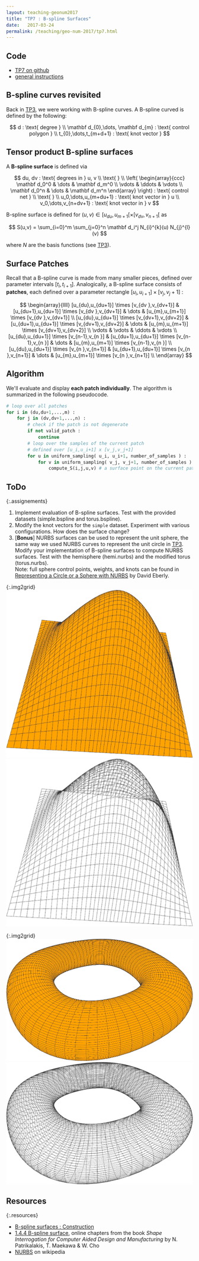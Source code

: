 ```yaml
---
layout: teaching-geonum2017
title: "TP7 : B-spline Surfaces"
date:   2017-03-24
permalink: /teaching/geo-num-2017/tp7.html
---
```


## Code
* [TP7 on github](https://github.com/GeoNumTP/GeoNum2017/tree/master/TP7)  
* [general instructions](https://github.com/GeoNumTP/GeoNum2017#géométrie-numérique-spring-2017)  

## B-spline curves revisited
Back in [TP3](tp3.html), we were working with B-spline curves.
A B-spline curved is defined by the following:

$$
d : \text{ degree } \\
\mathbf d_{0},\dots, \mathbf d_{m}  : \text{ control polygon } \\
t_{0},\dots,t_{m+d+1} : \text{ knot vector } 
$$

## Tensor product B-spline surfaces
A **B-spline surface** is defined via

$$
du, dv : \text{ degrees in } u, v
\\
\text{ }
\\
\left(
\begin{array}{ccc}
 \mathbf d_0^0 & \dots & \mathbf d_m^0 \\
 \vdots & \ddots & \vdots \\
 \mathbf d_0^n & \dots & \mathbf d_m^n
\end{array}
\right) : \text{ control net }
\\
\text{ }
\\
u_0,\dots,u_{m+du+1} : \text{ knot vector in } u
\\
v_0,\dots,v_{n+dv+1} : \text{ knot vector in } v
$$

B-spline surface is defined for $(u,v) \in [u_{du},u_{m+1}[ \times [v_{dv},v_{n+1}[$ as 

$$
S(u,v) = \sum_{i=0}^m \sum_{j=0}^n \mathbf d_i^j N_{i}^{k}(u) N_{j}^{l}(v)
$$

where $N$ are the basis functions (see [TP3](tp3.html)).


## Surface Patches
Recall that a B-spline curve is made from many smaller pieces, defined over parameter intervals $[t_i,t_{i+1}]$.
Analogically, a B-spline surface consists of **patches**, each defined over a parameter rectangle 
$[u_i,u_{i+1}] \times [v_j,v_j+1]$ :

$$
\begin{array}{llll}
 [u_{du},u_{du+1}] \times [v_{dv  },v_{dv+1}]  &  [u_{du+1},u_{du+1}] \times [v_{dv  },v_{dv+1}]  &   \dots  & [u_{m},u_{m+1}] \times [v_{dv  },v_{dv+1}] \\
 [u_{du},u_{du+1}] \times [v_{dv+1},v_{dv+2}]  &  [u_{du+1},u_{du+1}] \times [v_{dv+1},v_{dv+2}]  &   \dots  & [u_{m},u_{m+1}] \times [v_{dv+1},v_{dv+2}] \\
 \vdots & \vdots & \ddots & \vdots \\
 [u_{du},u_{du+1}] \times [v_{n-1},v_{n  }]  &  [u_{du+1},u_{du+1}] \times [v_{n-1},v_{n  }]  &   \dots  & [u_{m},u_{m+1}] \times [v_{n-1},v_{n  }] \\
 [u_{du},u_{du+1}] \times [v_{n  },v_{n+1}]  &  [u_{du+1},u_{du+1}] \times [v_{n  },v_{n+1}]  &   \dots  & [u_{m},u_{m+1}] \times [v_{n  },v_{n+1}] \\
\end{array}
$$

## Algorithm
We'll evaluate and display **each patch individually**. 
The algorithm is summarized in the following pseudocode.

```python
# loop over all patches
for i in (du,du+1,...,m) :
    for j in (dv,dv+1,...,n) :
        # check if the patch is not degenerate
        if not valid_patch :
            continue
        # loop over the samples of the current patch
        # defined over [u_i,u_i+1] x [v_j,v_j+1]
        for u in uniform_sampling( u_i, u_i+1, number_of_samples ) :
            for v in uniform_sampling( v_j, v_j+1, number_of_samples ) :
                compute_S(i,j,u,v) # a surface point on the current patch
```

## ToDo

{:.assignements}
1. Implement evaluation of B-spline surfaces. Test with the provided datasets (simple.bspline and torus.bspline).
2. Modify the knot vectors for the `simple` dataset. Experiment with various configurations. How does the surface change?
3. [**Bonus**] NURBS surfaces can be used to represent the unit sphere, the same way we used NURBS curves to represent the unit circle in [TP3](tp3.html). Modify your implementation of B-spline surfaces to compute NURBS surfaces. Test with the hemisphere (hemi.nurbs) and the modified torus (torus.nurbs).  
Note: full sphere control points, weights, and knots can be found in [Representing a Circle or a Sphere with NURBS](http://www.geometrictools.com/Documentation/NURBSCircleSphere.pdf) by David Eberly.

{:.img2grid}
![simple full](/assets/geo-num-2016/tp7/simple-full.png)
![simple wire](/assets/geo-num-2016/tp7/simple-wire.png)

{:.img2grid}
![torus full](/assets/geo-num-2016/tp7/torus-full.png)
![torus wire](/assets/geo-num-2016/tp7/torus-wire.png)


<div style="clear:both; margin-bottom:1em"></div>

## Resources

{:.resources}
* [B-spline surfaces : Construction](http://www.cs.mtu.edu/~shene/COURSES/cs3621/NOTES/surface/bspline-construct.html)
* [1.4.4 B-spline surface](http://web.mit.edu/hyperbook/Patrikalakis-Maekawa-Cho/node19.html),
   online chapters from the book *Shape Interrogation for Computer Aided Design and Manufacturing* by N. Patrikalakis, T. Maekawa &amp; W. Cho
* [NURBS](https://en.wikipedia.org/wiki/Non-uniform_rational_B-spline) on wikipedia
